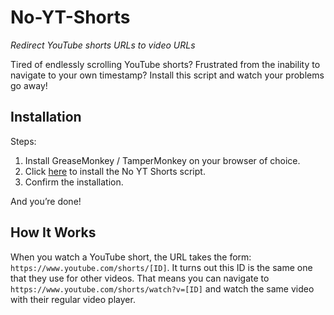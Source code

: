 # No-YT-Shorts
*Redirect YouTube shorts URLs to video URLs*

Tired of endlessly scrolling YouTube shorts? Frustrated from the inability to navigate to your own timestamp? Install this script and watch your problems go away!

## Installation

Steps:
1. Install GreaseMonkey / TamperMonkey on your browser of choice.
2. Click [here](https://github.com/Kenneth-LJS/No-YT-Shorts/raw/main/no-yt-shorts.user.js) to install the No YT Shorts script.
3. Confirm the installation.

And you’re done!

## How It Works

When you watch a YouTube short, the URL takes the form: `https://www.youtube.com/shorts/[ID]`. It turns out this ID is the same one that they use for other videos. That means you can navigate to `https://www.youtube.com/shorts/watch?v=[ID]` and watch the same video with their regular video player.
